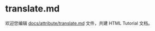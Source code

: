 translate.md
===

欢迎您编辑 <a target="__blank" href="https://github.com/jaywcjlove/html-tutorial/blob/master/docs/attribute/translate.md">docs/attribute/translate.md</a> 文件，共建 HTML Tutorial 文档。